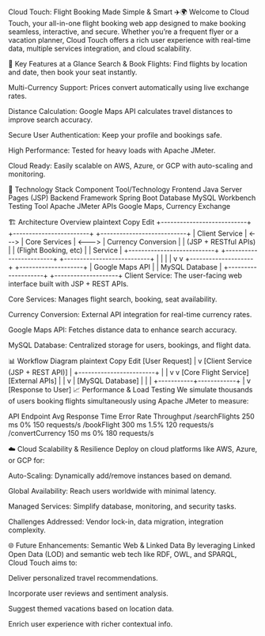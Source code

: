 Cloud Touch: Flight Booking Made Simple & Smart ✈️🌍
Welcome to Cloud Touch, your all-in-one flight booking web app designed to make booking seamless, interactive, and secure. Whether you’re a frequent flyer or a vacation planner, Cloud Touch offers a rich user experience with real-time data, multiple services integration, and cloud scalability.

🚀 Key Features at a Glance
Search & Book Flights: Find flights by location and date, then book your seat instantly.

Multi-Currency Support: Prices convert automatically using live exchange rates.

Distance Calculation: Google Maps API calculates travel distances to improve search accuracy.

Secure User Authentication: Keep your profile and bookings safe.

High Performance: Tested for heavy loads with Apache JMeter.

Cloud Ready: Easily scalable on AWS, Azure, or GCP with auto-scaling and monitoring.

🔧 Technology Stack
Component	Tool/Technology
Frontend	Java Server Pages (JSP)
Backend Framework	Spring Boot
Database	MySQL Workbench
Testing Tool	Apache JMeter
APIs	Google Maps, Currency Exchange

🏗️ Architecture Overview
plaintext
Copy
Edit
+---------------------------+       +------------------------+       +---------------------------+
|     Client Service        | <---> |      Core Services      | <---> |   Currency Conversion      |
| (JSP + RESTful APIs)      |       |   (Flight Booking, etc) |       |         Service            |
+---------------------------+       +------------------------+       +---------------------------+
             |                                  |
             |                                  |
             v                                  v
     +--------------------+             +--------------------+
     |  Google Maps API    |             |   MySQL Database   |
     +--------------------+             +--------------------+
Client Service: The user-facing web interface built with JSP + REST APIs.

Core Services: Manages flight search, booking, seat availability.

Currency Conversion: External API integration for real-time currency rates.

Google Maps API: Fetches distance data to enhance search accuracy.

MySQL Database: Centralized storage for users, bookings, and flight data.

📊 Workflow Diagram
plaintext
Copy
Edit
[User Request]
     |
     v
[Client Service (JSP + REST API)]
     |
     +------------------------+
     |                        |
     v                        v
[Core Flight Service]      [External APIs]
     |                        |
     v                        |
[MySQL Database]              |
     |                        |
     +-----------+------------+
                 |
                 v
          [Response to User]
📈 Performance & Load Testing
We simulate thousands of users booking flights simultaneously using Apache JMeter to measure:

API Endpoint	Avg Response Time	Error Rate	Throughput
/searchFlights	250 ms	0%	150 requests/s
/bookFlight	300 ms	1.5%	120 requests/s
/convertCurrency	150 ms	0%	180 requests/s

☁️ Cloud Scalability & Resilience
Deploy on cloud platforms like AWS, Azure, or GCP for:

Auto-Scaling: Dynamically add/remove instances based on demand.

Global Availability: Reach users worldwide with minimal latency.

Managed Services: Simplify database, monitoring, and security tasks.

Challenges Addressed: Vendor lock-in, data migration, integration complexity.

🌐 Future Enhancements: Semantic Web & Linked Data
By leveraging Linked Open Data (LOD) and semantic web tech like RDF, OWL, and SPARQL, Cloud Touch aims to:

Deliver personalized travel recommendations.

Incorporate user reviews and sentiment analysis.

Suggest themed vacations based on location data.

Enrich user experience with richer contextual info.

